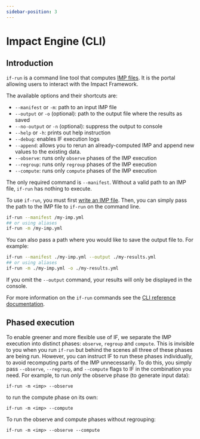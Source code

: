 ```yaml
---
sidebar-position: 3
---
```


# Impact Engine (CLI)

## Introduction

`if-run` is a command line tool that computes [IMP files](imp-file.md).
It is the portal allowing users to interact with the Impact Framework.

The available options and their shortcuts are:

- `--manifest` or `-m`: path to an input IMP file
- `--output` or `-o` (optional): path to the output file where the results as saved
- `--no-output` or `-n` (optional): suppress the output to console
- `--help` or `-h`: prints out help instruction
- `--debug`: enables IF execution logs
- `--append`: allows you to rerun an already-computed IMP and append new values to the existing data.
- `--observe`: runs only `observe` phases of the IMP execution
- `--regroup`: runs only `regroup` phases of the IMP execution
- `--compute`: runs only `compute` phases of the IMP execution

The only required command is `--manifest`. Without a valid path to an IMP file, `if-run` has nothing to execute.

To use `if-run`, you must first [write an IMP file](../users/how-to-write-imps.md). Then, you can simply pass the path to the IMP file to `if-run` on the command line.

```sh
if-run --manifest /my-imp.yml
## or using aliases
if-run -m /my-imp.yml
```

You can also pass a path where you would like to save the output file to. For example:

```sh
if-run --manifest ./my-imp.yml --output ./my-results.yml
## or using aliases
if-run -m ./my-imp.yml -o ./my-results.yml
```

If you omit the `--output` command, your results will only be displayed in the console.

For more information on the `if-run` commands see the [CLI reference documentation](../reference/cli.md).

## Phased execution

To enable greener and more flexible use of IF, we separate the IMP execution into distinct phases: `observe`, `regroup` and `compute`. This is invisible to you when you run `if-run` but behind the scenes all three of these phases are being run. However, you can instruct IF to run these phases individually, to avoid recomputing parts of the IMP unnecessarily. To do this, you simply pass `--observe`, `--regroup`, and `--compute` flags to IF in the combination you need. For example, to run _only_ the observe phase (to generate input data):

```
if-run -m <imp> --observe
```

to run the compute phase on its own:

```
if-run -m <imp> --compute
```

To run the observe and compute phases without regrouping:

```
if-run -m <imp> --observe --compute
```
